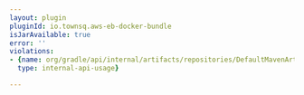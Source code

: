 ```yaml
---
layout: plugin
pluginId: io.townsq.aws-eb-docker-bundle
isJarAvailable: true
error: ''
violations:
- {name: org/gradle/api/internal/artifacts/repositories/DefaultMavenArtifactRepository,
  type: internal-api-usage}

---
```

